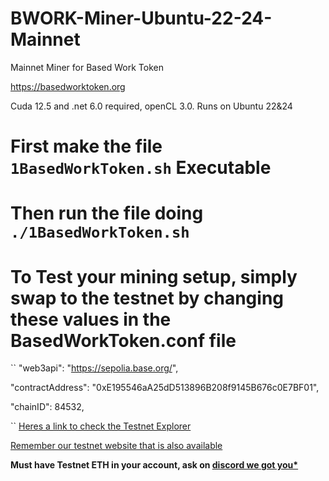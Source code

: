 # BWORK-Miner-Ubuntu-22-24-Mainnet
Mainnet Miner for Based Work Token

https://basedworktoken.org

Cuda 12.5 and .net 6.0 required, openCL 3.0.  Runs on Ubuntu 22&24

# First make the file ``1BasedWorkToken.sh`` Executable
# Then run the file doing ``./1BasedWorkToken.sh``

# To Test your mining setup, simply swap to the testnet by changing these values in the BasedWorkToken.conf file
``
  "web3api": "https://sepolia.base.org/",

  "contractAddress": "0xE195546aA25dD513896B208f9145B676c0E7BF01",

  "chainID": 84532,

``
  [Heres a link to check the Testnet Explorer](https://sepolia.basescan.org/address/0xe195546aa25dd513896b208f9145b676c0e7bf01#tokentxns)

[Remember our testnet website that is also available](https://testnet.basedworktoken.org)

**Must have Testnet ETH in your account, ask on [discord we got you*](https://discord.gg/QrGNf47ATk)**


